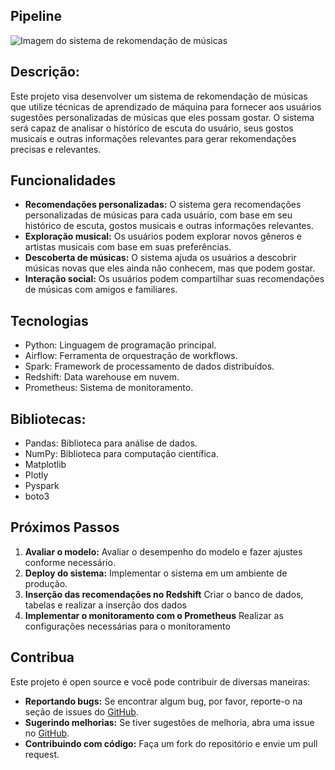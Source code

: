 ## Pipeline

![Imagem do sistema de rekomendação de músicas](/home/tiago/Documentos/sua_musica_recomendation_system/img/suaMusica_pipeline.drawio.png)

## Descrição:

Este projeto visa desenvolver um sistema de rekomendação de músicas que utilize técnicas de aprendizado de máquina para fornecer aos usuários sugestões personalizadas de músicas que eles possam gostar. O sistema será capaz de analisar o histórico de escuta do usuário, seus gostos musicais e outras informações relevantes para gerar rekomendações precisas e relevantes.

## Funcionalidades

- **Recomendações personalizadas:** O sistema gera recomendações personalizadas de músicas para cada usuário, com base em seu histórico de escuta, gostos musicais e outras informações relevantes.
- **Exploração musical:** Os usuários podem explorar novos gêneros e artistas musicais com base em suas preferências.
- **Descoberta de músicas:** O sistema ajuda os usuários a descobrir músicas novas que eles ainda não conhecem, mas que podem gostar.
- **Interação social:** Os usuários podem compartilhar suas recomendações de músicas com amigos e familiares.

## Tecnologias

- Python: Linguagem de programação principal.
- Airflow: Ferramenta de orquestração de workflows.
- Spark: Framework de processamento de dados distribuídos.
- Redshift: Data warehouse em nuvem.
- Prometheus: Sistema de monitoramento.

## Bibliotecas:
- Pandas: Biblioteca para análise de dados.
- NumPy: Biblioteca para computação científica.
- Matplotlib
- Plotly
- Pyspark
- boto3

## Próximos Passos

1. **Avaliar o modelo:** Avaliar o desempenho do modelo e fazer ajustes conforme necessário.
2. **Deploy do sistema:** Implementar o sistema em um ambiente de produção.
3. **Inserção das recomendações no Redshift** Criar o banco de dados, tabelas e realizar a inserção dos dados
4. **Implementar o monitoramento com o Prometheus** Realizar as configurações necessárias para o monitoramento

## Contribua

Este projeto é open source e você pode contribuir de diversas maneiras:

- **Reportando bugs:** Se encontrar algum bug, por favor, reporte-o na seção de issues do [GitHub](https://github.com/tiagovinuto/sua_musica_recomendation_system).
- **Sugerindo melhorias:** Se tiver sugestões de melhoria, abra uma issue no [GitHub](https://github.com/tiagovinuto/sua_musica_recomendation_system).
- **Contribuindo com código:** Faça um fork do repositório e envie um pull request.

